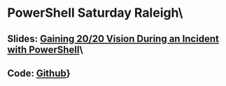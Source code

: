 # PowerShell Saturday Raleigh\

## Slides: [Gaining 20/20 Vision During an Incident with PowerShell](https://cyberfibers.com/presentations)\

## Code: [Github](https://github.com/wiredpulse)}
